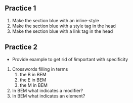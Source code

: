 ## Practice 1

1. Make the section blue with an inline-style
2. Make the section blue with a style tag in the head
3. Make the section blue with a link tag in the head

## Practice 2

- Provide example to get rid of !important with specificity

1. Crosswords filling in terms
   1. the B in BEM
   2. the E in BEM
   3. the M in BEM
2. In BEM what indicates a modifier?
3. In BEM what indicates an element?
